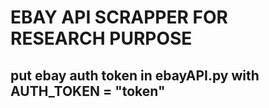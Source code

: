 # EBAY API SCRAPPER FOR RESEARCH PURPOSE 
## put ebay auth token in ebayAPI.py with AUTH_TOKEN = "token"